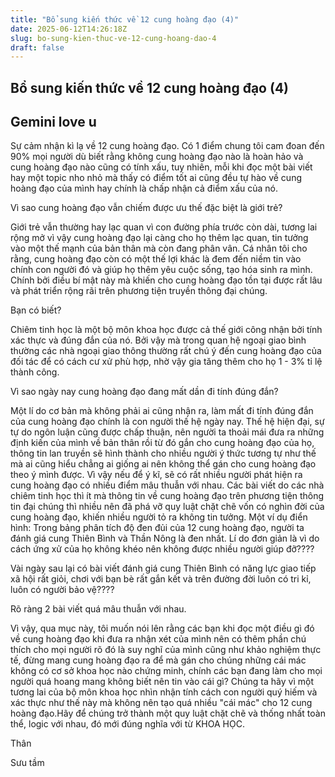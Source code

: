 ```yaml
---
title: "Bổ sung kiến thức về 12 cung hoàng đạo (4)"
date: 2025-06-12T14:26:18Z
slug: bo-sung-kien-thuc-ve-12-cung-hoang-dao-4
draft: false
---
```


## Bổ sung kiến thức về 12 cung hoàng đạo (4)

## Gemini love u

Sự cảm nhận kì lạ về 12 cung hoàng đạo.
Có 1 điểm chung tôi cam đoan đến 90% mọi người dù biết rằng không cung hoàng đạo nào là hoàn hảo và cung hoàng đạo nào cũng có tính xấu, tuy nhiên, mỗi khi đọc một bài viết hay một topic nho nhỏ mà thấy có điểm tốt ai cũng đều tự hào về cung hoàng đạo của mình hay chính là chấp nhận cả điểm xấu của nó.

Vì sao cung hoàng đạo vẫn chiếm được ưu thế đặc biệt là giới trẻ?

Giới trẻ vẫn thường hay lạc quan vì con đường phía trước còn dài, tương lai rộng mở vì vậy cung hoàng đạo lại càng cho họ thêm lạc quan, tin tưởng vào một thế mạnh của bản thân mà còn đang phân vân. Cá nhân tôi cho rằng, cung hoàng đạo còn có một thế lợi khác là đem đến niềm tin vào chính con người đó và giúp họ thêm yêu cuộc sống, tạo hóa sinh ra mình. Chính bởi điều bí mật này mà khiến cho cung hoàng đạo tồn tại được rất lâu và phát triển rộng rãi trên phương tiện truyền thông đại chúng.

Bạn có biết? 

Chiêm tinh học là một bộ môn khoa học được cả thế giới công nhận bởi tính xác thực và đúng đắn của nó. Bởi vậy mà trong quan hệ ngoại giao bình thường các nhà ngoại giao thông thường rất chú ý đến cung hoàng đạo của đối tác để có cách cư xử phù hợp, nhờ vậy gia tăng thêm cho họ 1 - 3% tỉ lệ thành công.

Vì sao ngày nay cung hoàng đạo đang mất dần đi tính đúng đắn?

Một lí do cơ bản mà không phải ai cũng nhận ra, làm mất đi tính đúng đắn của cung hoàng đạo chính là con người thế hệ ngày nay. Thế hệ hiện đại, sự tự do ngôn luận cũng được chấp thuận, nên người ta thoải mái đưa ra những định kiến của mình về bản thân rồi từ đó gắn cho cung hoàng đạo của họ, thông tin lan truyền sẽ hình thành cho nhiều người ý thức tương tự như thế mà ai cũng hiểu chẳng ai giống ai nên không thể gán cho cung hoàng đạo theo ý mình được. Vì vậy nếu để ý kĩ, sẽ có rất nhiều người phát hiện ra cung hoàng đạo có nhiều điểm mâu thuẫn với nhau. Các bài viết do các nhà chiêm tinh học thì ít mà thông tin về cung hoàng đạo trên phương tiện thông tin đại chúng thì nhiều nên đã phá vỡ quy luật chặt chẽ vốn có nghìn đời của cung hoàng đạo, khiến nhiều người tỏ ra không tin tưởng.
Một ví dụ điển hình: Trong bảng phân tích độ đen đủi của 12 cung hoàng đạo, người ta đánh giá cung Thiên Bình và Thần Nông là đen nhất. Lí do đơn giản là vì do cách ứng xử của họ không khéo nên không được nhiều người giúp đỡ????

Vài ngày sau lại có bài viết đánh giá cung Thiên Bình có năng lực giao tiếp xã hội rất giỏi, chơi với bạn bè rất gắn kết và trên đường đời luôn có tri kỉ, luôn có người bảo vệ????

Rõ ràng 2 bài viết quá mâu thuẫn với nhau.


Vì vậy, qua mục này, tôi muốn nói lên rằng các bạn khi đọc một điều gì đó về cung hoàng đạo khi đưa ra nhận xét của mình nên có thêm phần chú thích cho mọi người rõ đó là suy nghĩ của mình cũng như khảo nghiệm thực tế, đừng mang cung hoàng đạo ra để mà gán cho chúng những cái mác không có cơ sở khoa học nào chứng minh, chính các bạn đang làm cho mọi người quá hoang mang không biết nên tin vào cái gì? Chúng ta hãy vì một tương lai của bộ môn khoa học nhìn nhận tính cách con người quý hiếm và xác thực như thế này mà không nên tạo quá nhiều "cái mác" cho 12 cung hoàng đạo.Hãy để chúng trở thành một quy luật chặt chẽ và thống nhất toàn thể, logic với nhau, đó mới đúng nghĩa với từ KHOA HỌC.

Thân   

Sưu tầm